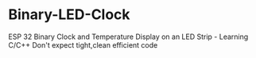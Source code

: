 # Binary-LED-Clock
ESP 32 Binary Clock and Temperature Display on an LED Strip - Learning C/C++ Don't expect tight,clean efficient code 
